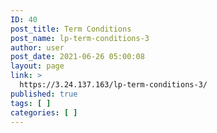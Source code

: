 ```yaml
---
ID: 40
post_title: Term Conditions
post_name: lp-term-conditions-3
author: user
post_date: 2021-06-26 05:00:08
layout: page
link: >
  https://3.24.137.163/lp-term-conditions-3/
published: true
tags: [ ]
categories: [ ]
---
```

